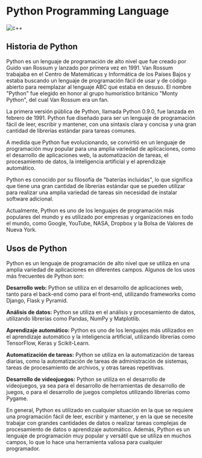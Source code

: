 # **Python Programming Language**
![c++](https://img.icons8.com/color/2x/python.png)
## **Historia de Python**
Python es un lenguaje de programación de alto nivel que fue creado por Guido van Rossum y lanzado por primera vez en 1991. Van Rossum trabajaba en el Centro de Matemáticas y Informática de los Países Bajos y estaba buscando un lenguaje de programación fácil de usar y de código abierto para reemplazar al lenguaje ABC que estaba en desuso.
El nombre "Python" fue elegido en honor al grupo humorístico británico "Monty Python", del cual Van Rossum era un fan.

La primera versión pública de Python, llamada Python 0.9.0, fue lanzada en febrero de 1991. Python fue diseñado para ser un lenguaje de programación fácil de leer, escribir y mantener, con una sintaxis clara y concisa y una gran cantidad de librerías estándar para tareas comunes.

A medida que Python fue evolucionando, se convirtió en un lenguaje de programación muy popular para una amplia variedad de aplicaciones, como el desarrollo de aplicaciones web, la automatización de tareas, el procesamiento de datos, la inteligencia artificial y el aprendizaje automático.

Python es conocido por su filosofía de "baterías incluidas", lo que significa que tiene una gran cantidad de librerías estándar que se pueden utilizar para realizar una amplia variedad de tareas sin necesidad de instalar software adicional.

Actualmente, Python es uno de los lenguajes de programación más populares del mundo y es utilizado por empresas y organizaciones en todo el mundo, como Google, YouTube, NASA, Dropbox y la Bolsa de Valores de Nueva York.

## **Usos de Python**
Python es un lenguaje de programación de alto nivel que se utiliza en una amplia variedad de aplicaciones en diferentes campos. Algunos de los usos más frecuentes de Python son:

**Desarrollo web:** Python se utiliza en el desarrollo de aplicaciones web, tanto para el back-end como para el front-end, utilizando frameworks como Django, Flask y Pyramid.

**Análisis de datos:** Python se utiliza en el análisis y procesamiento de datos, utilizando librerías como Pandas, NumPy y Matplotlib.

**Aprendizaje automático:** Python es uno de los lenguajes más utilizados en el aprendizaje automático y la inteligencia artificial, utilizando librerías como TensorFlow, Keras y Scikit-Learn.

**Automatización de tareas:** Python se utiliza en la automatización de tareas diarias, como la automatización de tareas de administración de sistemas, tareas de procesamiento de archivos, y otras tareas repetitivas.

**Desarrollo de videojuegos:** Python se utiliza en el desarrollo de videojuegos, ya sea para el desarrollo de herramientas de desarrollo de juegos, o para el desarrollo de juegos completos utilizando librerías como Pygame.

En general, Python es utilizado en cualquier situación en la que se requiere una programación fácil de leer, escribir y mantener, y en la que se necesite trabajar con grandes cantidades de datos o realizar tareas complejas de procesamiento de datos o aprendizaje automático. Además, Python es un lenguaje de programación muy popular y versátil que se utiliza en muchos campos, lo que lo hace una herramienta valiosa para cualquier programador.